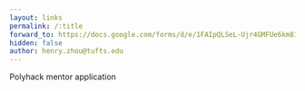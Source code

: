 ```yaml
---
layout: links
permalink: /:title
forward_to: https://docs.google.com/forms/d/e/1FAIpQLSeL-Ujr4GMFUe6km81A0SHIFTgZboguwBIf7B9G6Tpr6zXQ0A/viewform
hidden: false
author: henry.zhou@tufts.edu
---
```

Polyhack mentor application
